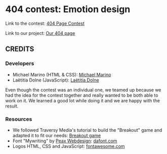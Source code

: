 # 404 contest: Emotion design

Link to the contest: [404 Page Contest](https://becodeorg.github.io/emotion-design-404-contest/ "404 Page Contest")

Link to our project: [Our 404 page](https://ldolne.github.io/404-contest/ "Our 404 Page")

## CREDITS
### Developers
- Michael Marino (HTML & CSS): [Michael Marino](https://www.linkedin.com/in/michael-marino-23a60a1a9/ "Michael Marino")
- Laëtitia Dolne (JavaScript): [Laëtitia Dolne](https://www.linkedin.com/in/laëtitia-dolne-7a92071a3/ "Laëtitia Dolne")

Even though the contest was an individual one, we teamed up because we had the idea for the contest together and really wanted to be both able to work on it. We learned a good lot while doing it and we are happy with the result.

### Resources
- We followed Traversy Media's tutorial to build the "Breakout" game and adapted it to fit our needs: [Breakout game](https://vanillawebprojects.com/projects/breakout-game/ "Breakout game")
- Font "Mywriting" by [Peax Webdesign](http://www.peax-webdesign.com/ "Peax Webdesign"): [dafont.com](https://www.dafont.com/fr/mywriting.font "dafont.com")
- Logos HTML, CSS and JavaScript: [fontawesome.com](https://fontawesome.com "fontawesome.com")
